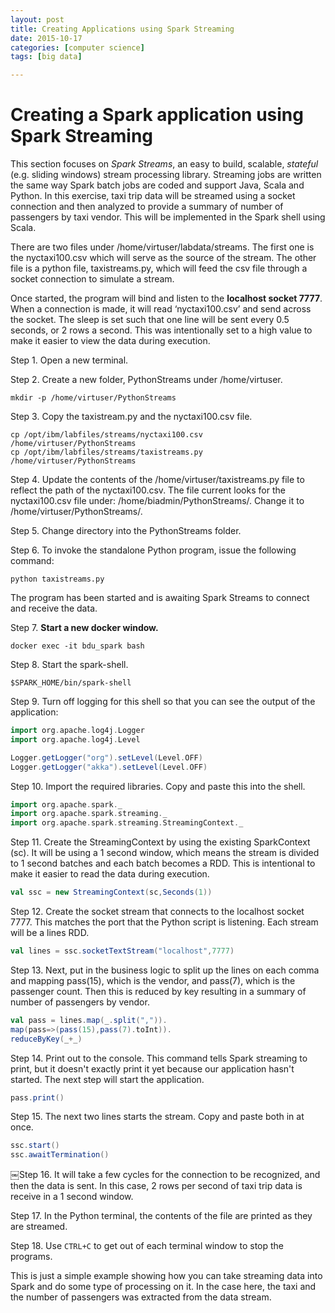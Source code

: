 ```yaml
---
layout: post
title: Creating Applications using Spark Streaming
date: 2015-10-17
categories: [computer science]
tags: [big data]

---
```


# Creating a Spark application using Spark Streaming

This section focuses on *Spark Streams*, an easy to build, scalable, *stateful* (e.g. sliding windows) stream processing library. Streaming jobs are written the same way Spark batch jobs are coded and support Java, Scala and Python. In this exercise, taxi trip data will be streamed using a socket connection and then analyzed to provide a summary of number of passengers by taxi vendor. This will be implemented in the Spark shell using Scala.

There are two files under /home/virtuser/labdata/streams. The first one is the nyctaxi100.csv which will serve as the source of the stream. The other file is a python file, taxistreams.py, which will feed the csv file through a socket connection to simulate a stream.

Once started, the program will bind and listen to the **localhost socket 7777**. When a connection is made, it will read ‘nyctaxi100.csv’ and send across the socket. The sleep is set such that one line will be sent every 0.5 seconds, or 2 rows a second. This was intentionally set to a high value to make it easier to view the data during execution.


Step 1. Open a new terminal.

Step 2. Create a new folder, PythonStreams under /home/virtuser.

```
mkdir -p /home/virtuser/PythonStreams
```

Step 3. Copy the taxistream.py and the nyctaxi100.csv file.

```
cp /opt/ibm/labfiles/streams/nyctaxi100.csv /home/virtuser/PythonStreams
cp /opt/ibm/labfiles/streams/taxistreams.py /home/virtuser/PythonStreams
```

Step 4. Update the contents of the /home/virtuser/taxistreams.py file to reflect the path of the nyctaxi100.csv. The file current looks for the nyctaxi100.csv file under: /home/biadmin/PythonStreams/. Change it to /home/virtuser/PythonStreams/.


Step 5. Change directory into the PythonStreams folder.


Step 6. To invoke the standalone Python program, issue the following command:

```
python taxistreams.py
```
The program has been started and is awaiting Spark Streams to connect and receive the data.


Step 7. **Start a new docker window.**

```
docker exec -it bdu_spark bash
```

Step 8. Start the spark-shell.

```
$SPARK_HOME/bin/spark-shell
```

Step 9. Turn off logging for this shell so that you can see the output of the application:

```scala
import org.apache.log4j.Logger
import org.apache.log4j.Level 

Logger.getLogger("org").setLevel(Level.OFF) 
Logger.getLogger("akka").setLevel(Level.OFF)
```

Step 10. Import the required libraries. Copy and paste this into the shell.

```scala
import org.apache.spark._
import org.apache.spark.streaming._
import org.apache.spark.streaming.StreamingContext._
```

Step 11. Create the StreamingContext by using the existing SparkContext (sc). It will be using a 1 second window, which means the stream is divided to 1 second batches and each batch becomes a RDD. This is intentional to make it easier to read the data during execution.

```scala
val ssc = new StreamingContext(sc,Seconds(1))
```
 
Step 12. Create the socket stream that connects to the localhost socket 7777. This matches the port that the Python script is listening. Each stream will be a lines RDD.

```scala
val lines = ssc.socketTextStream("localhost",7777)
```

Step 13. Next, put in the business logic to split up the lines on each comma and mapping pass(15), which is the vendor, and pass(7), which is the passenger count. Then this is reduced by key resulting in a summary of number of passengers by vendor.

```scala
val pass = lines.map(_.split(",")).
map(pass=>(pass(15),pass(7).toInt)).
reduceByKey(_+_)
```

Step 14. Print out to the console. This command tells Spark streaming to print, but it doesn't exactly print it yet because our application hasn't started. The next step will start the application.

```scala
pass.print()
```

Step 15. The next two lines starts the stream. Copy and paste both in at once.

```scala
ssc.start()
ssc.awaitTermination()
```

￼Step 16. It will take a few cycles for the connection to be recognized, and then the data is sent. In this case, 2 rows per second of taxi trip data is receive in a 1 second window.

Step 17. In the Python terminal, the contents of the file are printed as they are streamed.

Step 18. Use `CTRL+C` to get out of each terminal window to stop the programs.

This is just a simple example showing how you can take streaming data into Spark and do some type of processing on it. In the case here, the taxi and the number of passengers was extracted from the data stream.
